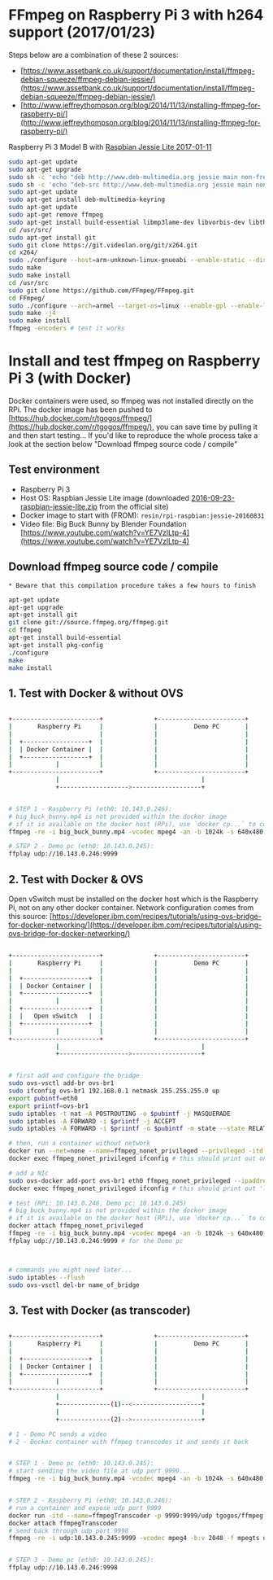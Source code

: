 # FFmpeg on Raspberry Pi 3 with h264 support (2017/01/23)

Steps below are a combination of these 2 sources:
 - [https://www.assetbank.co.uk/support/documentation/install/ffmpeg-debian-squeeze/ffmpeg-debian-jessie/](https://www.assetbank.co.uk/support/documentation/install/ffmpeg-debian-squeeze/ffmpeg-debian-jessie/)
 - [http://www.jeffreythompson.org/blog/2014/11/13/installing-ffmpeg-for-raspberry-pi/](http://www.jeffreythompson.org/blog/2014/11/13/installing-ffmpeg-for-raspberry-pi/)
 
Raspberry Pi 3 Model B with [Raspbian Jessie Lite 2017-01-11](http://vx2-downloads.raspberrypi.org/raspbian_lite/images/raspbian_lite-2017-01-10/2017-01-11-raspbian-jessie-lite.zip)

```bash
sudo apt-get update
sudo apt-get upgrade
sudo sh -c 'echo "deb http://www.deb-multimedia.org jessie main non-free" >> /etc/apt/sources.list.d/deb-multimedia.list'
sudo sh -c 'echo "deb-src http://www.deb-multimedia.org jessie main non-free" >> /etc/apt/sources.list.d/deb-multimedia.list'
sudo apt-get update 
sudo apt-get install deb-multimedia-keyring
sudo apt-get update 
sudo apt-get remove ffmpeg
sudo apt-get install build-essential libmp3lame-dev libvorbis-dev libtheora-dev libspeex-dev yasm pkg-config libfaac-dev libopenjpeg-dev libx264-dev
cd /usr/src/
sudo apt-get install git
sudo git clone https://git.videolan.org/git/x264.git
cd x264/
sudo ./configure --host=arm-unknown-linux-gnueabi --enable-static --disable-opencl
sudo make
sudo make install
cd /usr/src
sudo git clone https://github.com/FFmpeg/FFmpeg.git
cd FFmpeg/
sudo ./configure --arch=armel --target-os=linux --enable-gpl --enable-libx264 --enable-nonfree
sudo make -j4
sudo make install
ffmpeg -encoders # test it works
```

# Install and test ffmpeg on Raspberry Pi 3 (with Docker)

Docker containers were used, so ffmpeg was not installed directly on the RPi. The docker image has been pushed to [https://hub.docker.com/r/tgogos/ffmpeg/](https://hub.docker.com/r/tgogos/ffmpeg/), you can save time by pulling it and then start testing... If you'd like to reproduce the whole process take a look at the section below "Download ffmpeg source code / compile"


## Test environment
 - Raspberry Pi 3
 - Host OS: Raspbian Jessie Lite image (downloaded [2016-09-23-raspbian-jessie-lite.zip](http://director.downloads.raspberrypi.org/raspbian_lite/images/raspbian_lite-2016-09-28/2016-09-23-raspbian-jessie-lite.zip) from the official site)
 - Docker image to start with (FROM): `resin/rpi-raspbian:jessie-20160831`
 - Video file: Big Buck Bunny by Blender Foundation [https://www.youtube.com/watch?v=YE7VzlLtp-4](https://www.youtube.com/watch?v=YE7VzlLtp-4)

## Download ffmpeg source code / compile
`* Beware that this compilation procedure takes a few hours to finish`


```bash
apt-get update
apt-get upgrade
apt-get install git
git clone git://source.ffmpeg.org/ffmpeg.git
cd ffmpeg
apt-get install build-essential
apt-get install pkg-config
./configure
make
make install
```


## 1. Test with Docker & without OVS
```bash

+------------------------+              +------------------------+ 
|       Raspberry Pi     |              |          Demo PC       |
|                        |              |                        |
|  +------------------+  |              |                        |
|  | Docker Container |  |              |                        |
|  +------------------+  |              |                        |
|            |           |              |                        |
+------------------------+              +------------------------+
             |                                       |               
             +------------------->-------------------+


# STEP 1 - Raspberry Pi (eth0: 10.143.0.246):
# big_buck_bunny.mp4 is not provided within the docker image
# if it is available on the docker host (RPi), use `docker cp...` to copy it inside the image
ffmpeg -re -i big_buck_bunny.mp4 -vcodec mpeg4 -an -b 1024k -s 640x480 -f mpegts udp:10.143.0.245:9999?pkt_size=1316

# STEP 2 - Demo pc (eth0: 10.143.0.245):
ffplay udp://10.143.0.246:9999
```


## 2. Test with Docker & OVS
Open vSwitch must be installed on the docker host which is the Raspberry Pi, not on any other docker container. Network configuration comes from this source: [https://developer.ibm.com/recipes/tutorials/using-ovs-bridge-for-docker-networking/](https://developer.ibm.com/recipes/tutorials/using-ovs-bridge-for-docker-networking/)
```bash

+------------------------+              +------------------------+ 
|       Raspberry Pi     |              |          Demo PC       |
|                        |              |                        |
|  +------------------+  |              |                        |
|  | Docker Container |  |              |                        |
|  +------------------+  |              |                        |
|            |           |              |                        |
|  +------------------+  |              |                        |
|  |   Open vSwitch   |  |              |                        |
|  +------------------+  |              |                        |
|            |           |              |                        |
+------------------------+              +------------------------+
             |                                       |               
             +------------------->-------------------+


# first add and configure the bridge
sudo ovs-vsctl add-br ovs-br1
sudo ifconfig ovs-br1 192.168.0.1 netmask 255.255.255.0 up
export pubintf=eth0
export priintf=ovs-br1
sudo iptables -t nat -A POSTROUTING -o $pubintf -j MASQUERADE
sudo iptables -A FORWARD -i $priintf -j ACCEPT
sudo iptables -A FORWARD -i $priintf -o $pubintf -m state --state RELATED,ESTABLISHED -j ACCEPT

# then, run a container without network
docker run --net=none --name=ffmpeg_nonet_privileged --privileged -itd tgogos/ffmpeg:latest
docker exec ffmpeg_nonet_privileged ifconfig # this should print out only 'lo'

# add a NIc
sudo ovs-docker add-port ovs-br1 eth0 ffmpeg_nonet_privileged --ipaddress=192.168.0.2/24 --gateway=192.168.0.1
docker exec ffmpeg_nonet_privileged ifconfig # this should print out 'lo' and 'eth0'

# test (RPi: 10.143.0.246, Demo pc: 10.143.0.245)
# big_buck_bunny.mp4 is not provided within the docker image
# if it is available on the docker host (RPi), use `docker cp...` to copy it inside the image
docker attach ffmpeg_nonet_privileged
ffmpeg -re -i big_buck_bunny.mp4 -vcodec mpeg4 -an -b 1024k -s 640x480 -f mpegts udp:10.143.0.245:9999?pkt_size=1316
ffplay udp://10.143.0.246:9999 # for the Demo pc



# commands you might need later...
sudo iptables --flush
sudo ovs-vsctl del-br name_of_bridge
```



## 3. Test with Docker (as transcoder)
```bash

+------------------------+              +------------------------+ 
|       Raspberry Pi     |              |          Demo PC       |
|                        |              |                        |
|  +------------------+  |              |                        |
|  | Docker Container |  |              |                        |
|  +------------------+  |              |                        |
|            |           |              |                        |
+------------------------+              +------------------------+
             |                                       |               
             +--------------(1)--<-------------------+
             |                                       |
             +--------------(2)-->-------------------+

# 1 - Demo PC sends a video
# 2 - Docker container with ffmpeg transcodes it and sends it back


# STEP 1 - Demo pc (eth0: 10.143.0.245):
# start sending the video file at udp port 9999...
ffmpeg -re -i big_buck_bunny.mp4 -vcodec mpeg4 -an -b 1024k -s 640x480 -f mpegts udp://10.143.0.246:9999?pkt_size=1316


# STEP 2 - Raspberry Pi (eth0: 10.143.0.246):
# run a container and expose udp port 9999
docker run -itd --name=ffmpegTranscoder -p 9999:9999/udp tgogos/ffmpeg
docker attach ffmpegTranscoder
# send back through udp port 9998 
ffmpeg -re -i udp:10.143.0.245:9999 -vcodec mpeg4 -b:v 2048 -f mpegts udp:10.143.0.245:9998?pkt_size=1316


# STEP 3 - Demo pc (eth0: 10.143.0.245):
ffplay udp://10.143.0.246:9998
```
